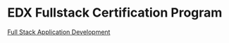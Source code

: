 # EDX Fullstack Certification Program

[Full Stack Application Development](https://www.edx.org/bachelors/microbachelors/ibm-full-stack-application-development)
